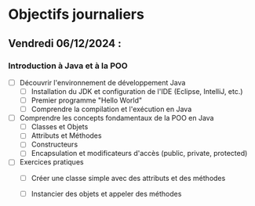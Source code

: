 # Objectifs journaliers

## Vendredi 06/12/2024 :

### Introduction à Java et à la POO

- [ ] Découvrir l'environnement de développement Java
  - [ ] Installation du JDK et configuration de l'IDE (Eclipse, IntelliJ, etc.)
  - [ ] Premier programme "Hello World"
  - [ ] Comprendre la compilation et l'exécution en Java

- [ ] Comprendre les concepts fondamentaux de la POO en Java
  - [ ] Classes et Objets
  - [ ] Attributs et Méthodes
  - [ ] Constructeurs
  - [ ] Encapsulation et modificateurs d'accès (public, private, protected)

- [ ] Exercices pratiques
  - [ ] Créer une classe simple avec des attributs et des méthodes
  - [ ] Instancier des objets et appeler des méthodes 
  
